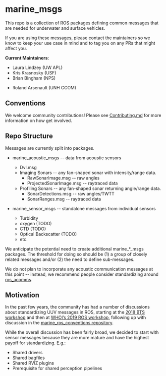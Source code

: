 # marine_msgs

This repo is a collection of ROS packages defining common messages that are needed for underwater and surface vehicles.

If you are using these messages, please contact the maintainers so we know to keep your use case in mind and to tag you on any PRs that might affect you.

**Current Maintainers**:
* Laura Lindzey (UW APL)
* Kris Krasnosky (USF)
* Brian Bingham (NPS)
- Roland Arsenault (UNH CCOM)


## Conventions

We welcome community contributions! Please see [Contributing.md](Contributing.md) for more information on how get involved.


## Repo Structure

Messages are currently split into packages.

* marine_acoustic_msgs -- data from acoustic sensors
  * Dvl.msg
  * Imaging Sonars -- any fan-shaped sonar with intensity/range data.
    * RawSonarImage.msg -- raw angles
    * ProjectedSonarImage.msg -- raytraced data
  * Profiling Sonars -- any fan-shaped sonar returning angle/range data.
    * SonarDetections.msg -- raw angles/TWTT
    * SonarRanges.msg -- raytraced data

* marine_sensor_msgs -- standalone messages from individual sensors
  * Turbidity
  * oxygen (TODO)
  * CTD (TODO)
  * Optical Backscatter (TODO)
  * etc.

We anticipate the potential need to create additional marine_*_msgs packages.  The threshold for doing so should be (1) a group of closely related messages and/or (2) the need to define sub-messages.

We do not plan to incorporate any acoustic communication messages at this point -- instead, we recommend people consider standardizing around [ros_acomms](https://git.whoi.edu/acomms/ros_acomms).


## Motivation

In the past few years, the community has had a number of discussions about standardizing
UUV messages in ROS, starting at the [2018 BTS workshop](https://discourse.ros.org/t/bts-2018-workshop-adoption-of-conventions-in-the-underwater-ros-community/5389)
and then at [WHOI’s 2019 ROS workshop](https://www2.whoi.edu/staff/ckaiser/ros-workshop/),
following up with discussion in the [marine_ros_conventions repository](https://github.com/udgcirs/marine_ros_conventions_discussion).


While the overall discussion has been fairly broad, we decided to start with sensor
messages because they are more mature and have the highest payoff for standardizing. E.g.:
* Shared drivers
* Shared bagfiles
* Shared RVIZ plugins
* Prerequisite for shared perception pipelines
